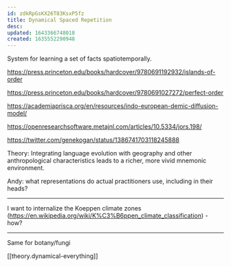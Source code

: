 ```yaml
---
id: zdkRpGsKX26T83KsxP5fz
title: Dynamical Spaced Repetition
desc:
updated: 1643366748018
created: 1635552290948
---
```


System for learning a set of facts spatiotemporally.

https://press.princeton.edu/books/hardcover/9780691192932/islands-of-order

https://press.princeton.edu/books/hardcover/9780691027272/perfect-order

https://academiaprisca.org/en/resources/indo-european-demic-diffusion-model/

https://openresearchsoftware.metajnl.com/articles/10.5334/jors.198/

https://twitter.com/genekogan/status/1386741703118245888

Theory: Integrating language evolution with geography and other anthropological characteristics leads to a richer, more vivid mnemonic environment.

Andy: what representations do actual practitioners use, including in their heads?

---

I want to internalize the Koeppen climate zones (https://en.wikipedia.org/wiki/K%C3%B6ppen_climate_classification) - how?

---

Same for botany/fungi

[[theory.dynamical-everything]]
